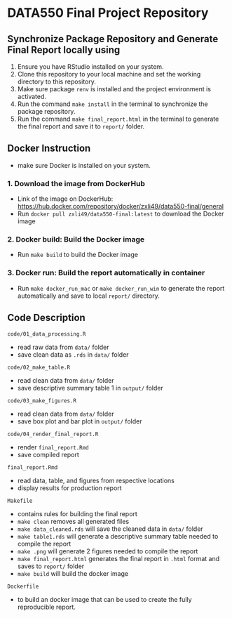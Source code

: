 # DATA550 Final Project Repository

## Synchronize Package Repository and Generate Final Report locally using

1. Ensure you have RStudio installed on your system.
2. Clone this repository to your local machine and set the working directory to this repository.
3. Make sure package `renv` is installed and the project environment is activated.
4. Run the command `make install` in the terminal to synchronize the package repository.
5. Run the command `make final_report.html` in the terminal to generate the final report and save it to `report/` folder.

## Docker Instruction

- make sure Docker is installed on your system.

### 1. Download the image from DockerHub

- Link of the image on DockerHub: https://hub.docker.com/repository/docker/zxli49/data550-final/general
- Run `docker pull zxli49/data550-final:latest` to download the Docker image

### 2. Docker build: Build the Docker image
- Run `make build` to build the Docker image

### 3. Docker run: Build the report automatically in container
- Run `make docker_run_mac` or `make docker_run_win` to generate the report automatically and save to local `report/` directory.


## Code Description

`code/01_data_processing.R`
- read raw data from `data/` folder
- save clean data as `.rds` in `data/` folder

`code/02_make_table.R`
- read clean data from `data/` folder
- save descriptive summary table 1 in `output/` folder

`code/03_make_figures.R`
- read clean data from `data/` folder
- save box plot and bar plot in `output/` folder

`code/04_render_final_report.R`
- render `final_report.Rmd` 
- save compiled report

`final_report.Rmd`
- read data, table, and figures from respective locations
- display results for production report

`Makefile`
- contains rules for building the final report
- `make clean` removes all generated files
- `make data_cleaned.rds` will save the cleaned data in `data/` folder
- `make table1.rds` will generate a descriptive summary table needed to compile the report
- `make .png` will generate 2 figures needed to compile the report
- `make final_report.html` generates the final report in `.html` format and saves to `report/` folder
- `make build` will build the docker image

`Dockerfile`
- to build an docker image that can be used to create the fully reproducible report.
